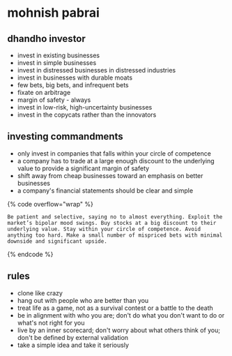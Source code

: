 # mohnish pabrai

## dhandho investor

* invest in existing businesses
* invest in simple businesses
* invest in distressed businesses in distressed industries
* invest in businesses with durable moats
* few bets, big bets, and infrequent bets
* fixate on arbitrage
* margin of safety - always
* invest in low-risk, high-uncertainty businesses
* invest in the copycats rather than the innovators

## investing commandments

* only invest in companies that falls within your circle of competence
* a company has to trade at a large enough discount to the underlying value to provide a significant margin of safety
* shift away from cheap businesses toward an emphasis on better businesses
* a company's financial statements should be clear and simple

{% code overflow="wrap" %}
```
Be patient and selective, saying no to almost everything. Exploit the market’s bipolar mood swings. Buy stocks at a big discount to their underlying value. Stay within your circle of competence. Avoid anything too hard. Make a small number of mispriced bets with minimal downside and significant upside.
```
{% endcode %}

## rules

* clone like crazy
* hang out with people who are better than you
* treat life as a game, not as a survival contest or a battle to the death
* be in alignment with who you are; don't do what you don't want to do or what's not right for you
* live by an inner scorecard; don't worry about what others think of you; don't be defined by external validation
* take a simple idea and take it seriously
